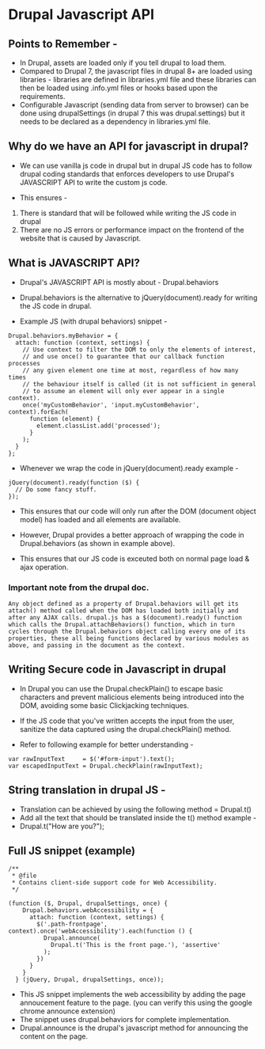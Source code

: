 # Drupal Javascript API

## Points to Remember - 

- In Drupal, assets are loaded only if you tell drupal to load them.
- Compared to Drupal 7, the javascript files in drupal 8+ are loaded using libraries - libraries are defined in libraries.yml file and these libraries can then be loaded using .info.yml files or hooks based upon the requirements.
- Configurable Javascript (sending data from server to browser) can be done using drupalSettings (in drupal 7 this was drupal.settings) but it needs to be declared as a dependency in libraries.yml file.

## Why do we have an API for javascript in drupal?

- We can use vanilla js code in drupal but in drupal JS code has to follow drupal coding standards that enforces developers to use Drupal's JAVASCRIPT API to write the custom js code.

- This ensures -
1) There is standard that will be followed while writing the JS code in drupal
2) There are no JS errors or performance impact on the frontend of the website that is caused by Javascript.

## What is JAVASCRIPT API?

- Drupal's JAVASCRIPT API is mostly about - Drupal.behaviors
- Drupal.behaviors is the alternative to jQuery(document).ready for writing the JS code in drupal.

- Example JS (with drupal behaviors) snippet -
```
Drupal.behaviors.myBehavior = {
  attach: function (context, settings) {
    // Use context to filter the DOM to only the elements of interest,
    // and use once() to guarantee that our callback function processes
    // any given element one time at most, regardless of how many times
    // the behaviour itself is called (it is not sufficient in general
    // to assume an element will only ever appear in a single context).
    once('myCustomBehavior', 'input.myCustomBehavior', context).forEach(
      function (element) {
        element.classList.add('processed');
      }
    );
  }
};
```

- Whenever we wrap the code in jQuery(document).ready example -

```
jQuery(document).ready(function ($) {
  // Do some fancy stuff.
});
```
- This ensures that our code will only run after the DOM (document object model) has loaded and all elements are available.

- However, Drupal provides a better approach of wrapping the code in Drupal.behaviors (as shown in example above).
- This ensures that our JS code is exceuted both on normal page load & ajax operation.

### Important note from the drupal doc.

```
Any object defined as a property of Drupal.behaviors will get its attach() method called when the DOM has loaded both initially and after any AJAX calls. drupal.js has a $(document).ready() function which calls the Drupal.attachBehaviors() function, which in turn cycles through the Drupal.behaviors object calling every one of its properties, these all being functions declared by various modules as above, and passing in the document as the context.
```

## Writing Secure code in Javascript in drupal

- In Drupal you can use the Drupal.checkPlain() to escape basic characters and prevent malicious elements being introduced into the DOM, avoiding some basic Clickjacking techniques.

- If the JS code that you've written accepts the input from the user, sanitize the data captured using the drupal.checkPlain() method.

- Refer to following example for better understanding - 

```
var rawInputText     = $('#form-input').text();
var escapedInputText = Drupal.checkPlain(rawInputText);
```

## String translation in drupal JS - 

- Translation can be achieved by using the following method = Drupal.t()
- Add all the text that should be translated inside the t() method example - 
- Drupal.t("How are you?");

## Full JS snippet (example) 

```
/**
 * @file
 * Contains client-side support code for Web Accessibility.
 */

(function ($, Drupal, drupalSettings, once) {
    Drupal.behaviors.webAccessibility = {
      attach: function (context, settings) {
        $('.path-frontpage', context).once('webAccessibility').each(function () {
          Drupal.announce(
            Drupal.t('This is the front page.'), 'assertive'
          );
        })
      }
    }
  } (jQuery, Drupal, drupalSettings, once));
```

- This JS snippet implements the web accessibility by adding the page annoucement feature to the page. (you can verify this using the google chrome announce extension)
- The snippet uses drupal.behaviors for complete implementation.
- Drupal.announce is the drupal's javascript method for announcing the content on the page.